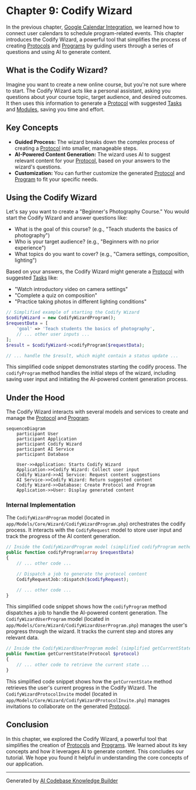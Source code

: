 # Chapter 9: Codify Wizard

In the previous chapter, [Google Calendar Integration](08_google_calendar_integration.md), we learned how to connect user calendars to schedule program-related events. This chapter introduces the Codify Wizard, a powerful tool that simplifies the process of creating [Protocols](03_protocol.md) and [Programs](02_program.md) by guiding users through a series of questions and using AI to generate content.

## What is the Codify Wizard?

Imagine you want to create a new online course, but you're not sure where to start.  The Codify Wizard acts like a personal assistant, asking you questions about your course topic, target audience, and desired outcomes.  It then uses this information to generate a [Protocol](03_protocol.md) with suggested [Tasks](04_task.md) and [Modules](05_module.md), saving you time and effort.

## Key Concepts

* **Guided Process:** The wizard breaks down the complex process of creating a [Protocol](03_protocol.md) into smaller, manageable steps.
* **AI-Powered Content Generation:** The wizard uses AI to suggest relevant content for your [Protocol](03_protocol.md), based on your answers to the wizard's questions.
* **Customization:**  You can further customize the generated [Protocol](03_protocol.md) and [Program](02_program.md) to fit your specific needs.

## Using the Codify Wizard

Let's say you want to create a "Beginner's Photography Course."  You would start the Codify Wizard and answer questions like:

* What is the goal of this course? (e.g., "Teach students the basics of photography")
* Who is your target audience? (e.g., "Beginners with no prior experience")
* What topics do you want to cover? (e.g., "Camera settings, composition, lighting")

Based on your answers, the Codify Wizard might generate a [Protocol](03_protocol.md) with suggested [Tasks](04_task.md) like:

* "Watch introductory video on camera settings"
* "Complete a quiz on composition"
* "Practice taking photos in different lighting conditions"

```php
// Simplified example of starting the Codify Wizard
$codifyWizard = new CodifyWizardProgram();
$requestData = [
    'goal' => 'Teach students the basics of photography',
    // ... other user inputs ...
];
$result = $codifyWizard->codifyProgram($requestData);

// ... handle the $result, which might contain a status update ...
```

This simplified code snippet demonstrates starting the codify process. The `codifyProgram` method handles the initial steps of the wizard, including saving user input and initiating the AI-powered content generation process.

## Under the Hood

The Codify Wizard interacts with several models and services to create and manage the [Protocol](03_protocol.md) and [Program](02_program.md).

```mermaid
sequenceDiagram
    participant User
    participant Application
    participant Codify Wizard
    participant AI Service
    participant Database

    User->>Application: Starts Codify Wizard
    Application->>Codify Wizard: Collect user input
    Codify Wizard->>AI Service: Request content suggestions
    AI Service->>Codify Wizard: Return suggested content
    Codify Wizard->>Database: Create Protocol and Program
    Application->>User: Display generated content
```

### Internal Implementation

The `CodifyWizardProgram` model (located in `app/Models/Core/Wizard/CodifyWizardProgram.php`) orchestrates the codify process.  It interacts with the `CodifyRequest` model to store user input and track the progress of the AI content generation.

```php
// Inside the CodifyWizardProgram model (simplified codifyProgram method)
public function codifyProgram(array $requestData)
{
    // ... other code ...

    // Dispatch a job to generate the protocol content
    CodifyRequestJob::dispatch($codifyRequest);

    // ... other code ...
}
```

This simplified code snippet shows how the `codifyProgram` method dispatches a job to handle the AI-powered content generation. The `CodifyWizardUserProgram` model (located in `app/Models/Core/Wizard/CodifyWizardUserProgram.php`) manages the user's progress through the wizard.  It tracks the current step and stores any relevant data.

```php
// Inside the CodifyWizardUserProgram model (simplified getCurrentState method)
public function getCurrentState(Protocol $protocol)
{
    // ... other code to retrieve the current state ...
}
```

This simplified code snippet shows how the `getCurrentState` method retrieves the user's current progress in the Codify Wizard. The `CodifyWizardProtocolInvite` model (located in `app/Models/Core/Wizard/CodifyWizardProtocolInvite.php`) manages invitations to collaborate on the generated [Protocol](03_protocol.md).

## Conclusion

In this chapter, we explored the Codify Wizard, a powerful tool that simplifies the creation of [Protocols](03_protocol.md) and [Programs](02_program.md). We learned about its key concepts and how it leverages AI to generate content. This concludes our tutorial.  We hope you found it helpful in understanding the core concepts of our application.


---

Generated by [AI Codebase Knowledge Builder](https://github.com/The-Pocket/Tutorial-Codebase-Knowledge)